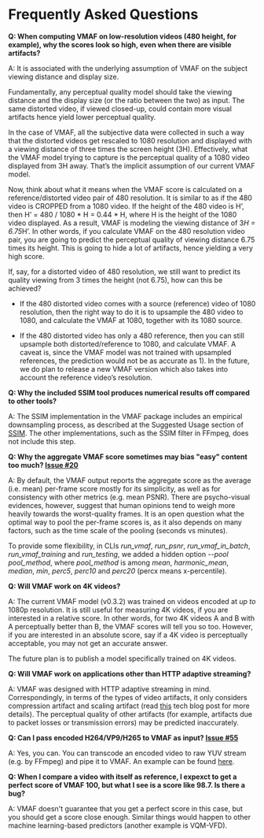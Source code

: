 # Frequently Asked Questions

**Q: When computing VMAF on low-resolution videos (480 height, for example), why the scores look so high, even when there are visible artifacts?**

A: It is associated with the underlying assumption of VMAF on the subject viewing distance and display size.

Fundamentally, any perceptual quality model should take the viewing distance and the display size (or the ratio between the two) as input. The same distorted video, if viewed closed-up, could contain more visual artifacts hence yield lower perceptual quality.

In the case of VMAF, all the subjective data were collected in such a way that the distorted videos get rescaled to 1080 resolution and displayed with a viewing distance of three times the screen height (3H). Effectively, what the VMAF model trying to capture is the perceptual quality of a 1080 video displayed from 3H away. That’s the implicit assumption of our current VMAF model.

Now, think about what it means when the VMAF score is calculated on a reference/distorted video pair of 480 resolution. It is similar to as if the 480 video is CROPPED from a 1080 video. If the height of the 480 video is H’, then H’ = 480 / 1080 * H = 0.44 * H, where H is the height of the 1080 video displayed. As a result, VMAF is modeling the viewing distance of 3*H = 6.75*H’. In other words, if you calculate VMAF on the 480 resolution video pair, you are going to predict the perceptual quality of viewing distance 6.75 times its height. This is going to hide a lot of artifacts, hence yielding a very high score.

If, say, for a distorted video of 480 resolution, we still want to predict its quality viewing from 3 times the height (not 6.75), how can this be achieved? 

- If the 480 distorted video comes with a source (reference) video of 1080 resolution, then the right way to do it is to upsample the 480 video to 1080, and calculate the VMAF at 1080, together with its 1080 source.

- If the 480 distorted video has only a 480 reference, then you can still upsample both distorted/reference to 1080, and calculate VMAF. A caveat is, since the VMAF model was not trained with upsampled references, the prediction would not be as accurate as 1). In the future, we do plan to release a new VMAF version which also takes into account the reference video’s resolution.

**Q: Why the included SSIM tool produces numerical results off compared to other tools?**

A: The SSIM implementation in the VMAF package includes an empirical downsampling process, as described at the Suggested Usage section of [SSIM](https://ece.uwaterloo.ca/~z70wang/research/ssim/). The other implementations, such as the SSIM filter in FFmpeg, does not include this step.

**Q: Why the aggregate VMAF score sometimes may bias "easy" content too much? [Issue #20](https://github.com/Netflix/vmaf/issues/20)**

A: By default, the VMAF output reports the aggregate score as the average (i.e. mean) per-frame score mostly for its simplicity, as well as for consistency with other metrics (e.g. mean PSNR). There are psycho-visual evidences, however, suggest that human opinions tend to weigh more heavily towards the worst-quality frames. It is an open question what the optimal way to pool the per-frame scores is, as it also depends on many factors, such as the time scale of the pooling (seconds vs minutes).

To provide some flexibility, in CLIs *run_vmaf*, *run_psnr*, *run_vmaf_in_batch*, *run_vmaf_training* and *run_testing*, we added a hidden option *--pool pool_method*, where *pool_method* is among *mean*, *harmonic_mean*, *median*, *min*, *perc5*, *perc10* and *perc20* (percx means x-percentile).

**Q: Will VMAF work on 4K videos?**

A: The current VMAF model (v0.3.2) was trained on videos encoded at *up to* 1080p resolution. It is still useful for measuring 4K videos, if you are interested in a relative score. In other words, for two 4K videos A and B with A perceptually better than B, the VMAF scores will tell you so too. However, if you are interested in an absolute score, say if a 4K video is perceptually acceptable, you may not get an accurate answer.

The future plan is to publish a model specifically trained on 4K videos.

**Q: Will VMAF work on applications other than HTTP adaptive streaming?**

A: VMAF was designed with HTTP adaptive streaming in mind. Correspondingly, in terms of the types of video artifacts, it only considers compression artifact and scaling artifact (read [this](http://techblog.netflix.com/2016/06/toward-practical-perceptual-video.html) tech blog post for more details). The perceptual quality of other artifacts (for example, artifacts due to packet losses or transmission errors) may be predicted inaccurately.

**Q: Can I pass encoded H264/VP9/H265 to VMAF as input? [Issue #55](https://github.com/Netflix/vmaf/issues/55)**

A: Yes, you can. You can transcode an encoded video to raw YUV stream (e.g. by FFmpeg) and pipe it to VMAF. An example can be found [here](https://github.com/Netflix/vmaf/blob/master/ffmpeg2vmaf).

**Q: When I compare a video with itself as reference, I expexct to get a perfect score of VMAF 100, but what I see is a score like 98.7. Is there a bug?**

A: VMAF doesn't guarantee that you get a perfect score in this case, but you should get a score close enough. Similar things would happen to other machine learning-based predictors (another example is VQM-VFD).
